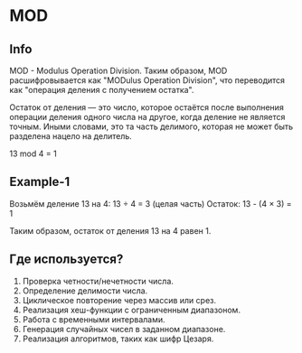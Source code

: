 # MOD


## Info
MOD - Modulus Operation Division. Таким образом, MOD расшифровывается как "MODulus Operation Division",
что переводится как "операция деления с получением остатка".

Остаток от деления — это число, которое остаётся после выполнения операции деления одного числа на другое, 
когда деление не является точным. Иными словами, это та часть делимого, которая не может быть разделена нацело на делитель.

13 mod 4 = 1


## Example-1
Возьмём деление 13 на 4:
13 ÷ 4 = 3 (целая часть)
Остаток: 13 - (4 × 3) = 1

Таким образом, остаток от деления 13 на 4 равен 1.


## Где используется?
1. Проверка четности/нечетности числа.
2. Определение делимости числа.
3. Циклическое повторение через массив или срез.
4. Реализация хеш-функции с ограниченным диапазоном.
5. Работа с временными интервалами.
6. Генерация случайных чисел в заданном диапазоне.
7. Реализация алгоритмов, таких как шифр Цезаря.